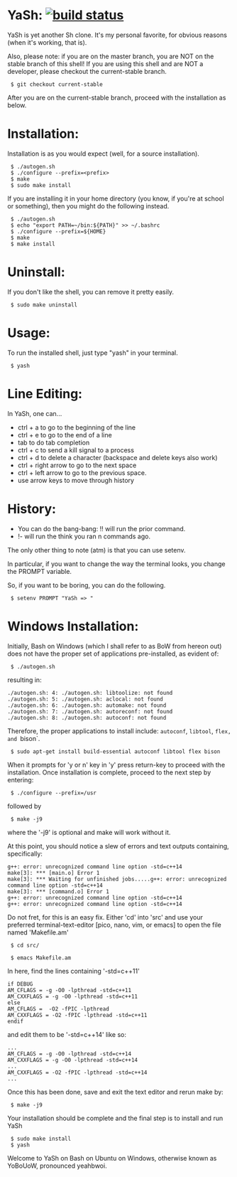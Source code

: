 YaSh: [![build status](http://allen-software.com/gitlab/allensoftware/YaSh/badges/master/build.svg)](http://allen-software.com/gitlab/allensoftware/YaSh/commits/master)
====
YaSh is yet another Sh clone. It's my personal favorite, for obvious reasons (when it's working, that is).

Also, please note: if you are on the master branch, you are NOT on the stable
branch of this shell! If you are using this shell and are NOT a developer,
please checkout the current-stable branch.

```
 $ git checkout current-stable
```

After you are on the current-stable branch, proceed with the installation
as below.

Installation:
=============
Installation is as you would expect (well, for a source installation).

```
 $ ./autogen.sh
 $ ./configure --prefix=<prefix>
 $ make
 $ sudo make install
```

If you are installing it in your home directory (you know, if you're at school
or something), then you might do the following instead.

```
 $ ./autogen.sh
 $ echo "export PATH=~/bin:${PATH}" >> ~/.bashrc
 $ ./configure --prefix=${HOME}
 $ make
 $ make install
```

Uninstall:
==========
If you don't like the shell, you can remove it pretty easily.

```
 $ sudo make uninstall
```

Usage:
======
To run the installed shell, just type "yash" in your terminal.

```
 $ yash
```

Line Editing:
=============
In YaSh, one can...

 * ctrl + a to go to the beginning of the line
 * ctrl + e to go to the end of a line
 * tab to do tab completion
 * ctrl + c to send a kill signal to a process
 * ctrl + d to delete a character (backspace and delete keys also work)
 * ctrl + right arrow to go to the next space
 * ctrl + left arrow  to go to the previous space. 
 * use arrow keys to move through history

History:
========
 * You can do the bang-bang: !! will run the prior command.
 * !-<n> will run the think you ran n commands ago.

The only other thing to note (atm) is that you can use setenv.

In particular, if you want to change the way the terminal looks, you change
the PROMPT variable.

So, if you want to be boring, you can do the following.

```
 $ setenv PROMPT "YaSh => "
```
Windows Installation:
=====================
Initially, Bash on Windows (which I shall refer to as BoW from hereon out)
does not have the proper set of applications pre-installed, as evident of:
```
 $ ./autogen.sh
```
resulting in:
```
./autogen.sh: 4: ./autogen.sh: libtoolize: not found
./autogen.sh: 5: ./autogen.sh: aclocal: not found
./autogen.sh: 6: ./autogen.sh: automake: not found
./autogen.sh: 7: ./autogen.sh: autoreconf: not found
./autogen.sh: 8: ./autogen.sh: autoconf: not found
```
Therefore, the proper applications to install include:
`autoconf`, `libtool`, `flex, and `bison`.

```
 $ sudo apt-get install build-essential autoconf libtool flex bison
```

When it prompts for 'y or n' key in 'y' press return-key to proceed with the installation.
Once installation is complete, proceed to the next step by entering:
```
 $ ./configure --prefix=/usr
```
followed by
```
 $ make -j9
```
where the '-j9' is optional and make will work without it.

At this point, you should notice a slew of errors and text outputs containing, specifically:
```
g++: error: unrecognized command line option -std=c++14
make[3]: *** [main.o] Error 1
make[3]: *** Waiting for unfinished jobs.....g++: error: unrecognized command line option -std=c++14
make[3]: *** [command.o] Error 1
g++: error: unrecognized command line option -std=c++14
g++: error: unrecognized command line option -std=c++14
```
Do not fret, for this is an easy fix.
Either 'cd' into 'src' and use your preferred terminal-text-editor [pico, nano, vim, or emacs]
to open the file named 'Makefile.am'
```
 $ cd src/
```
```
 $ emacs Makefile.am
```
In here, find the lines containing '-std=c++11'
```
if DEBUG
AM_CFLAGS = -g -O0 -lpthread -std=c++11
AM_CXXFLAGS = -g -O0 -lpthread -std=c++11
else
AM_CFLAGS =  -O2 -fPIC -lpthread
AM_CXXFLAGS = -O2 -fPIC -lpthread -std=c++11
endif
```
and edit them to be '-std=c++14' like so:
```
...
AM_CFLAGS = -g -O0 -lpthread -std=c++14
AM_CXXFLAGS = -g -O0 -lpthread -std=c++14
...
AM_CXXFLAGS = -O2 -fPIC -lpthread -std=c++14
...
```
Once this has been done, save and exit the text editor and rerun make by:
```
 $ make -j9
```
Your installation should be complete and the final step is to install and run YaSh
```
 $ sudo make install
 $ yash
```
Welcome to YaSh on Bash on Ubuntu on Windows, otherwise known as YoBoUoW, pronounced yeahbwoi.